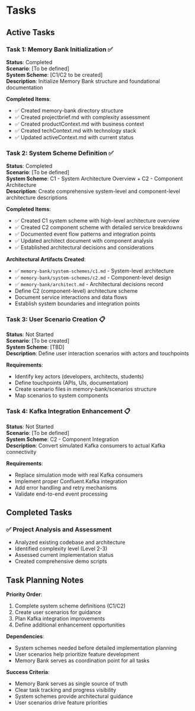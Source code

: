 # Tasks

## Active Tasks

### Task 1: Memory Bank Initialization ✅
**Status**: Completed  
**Scenario**: [To be defined]  
**System Scheme**: [C1/C2 to be created]  
**Description**: Initialize Memory Bank structure and foundational documentation

**Completed Items**:
- ✅ Created memory-bank directory structure
- ✅ Created projectbrief.md with complexity assessment
- ✅ Created productContext.md with business context
- ✅ Created techContext.md with technology stack
- ✅ Updated activeContext.md with current status

### Task 2: System Scheme Definition ✅
**Status**: Completed  
**Scenario**: [To be defined]  
**System Scheme**: C1 - System Architecture Overview + C2 - Component Architecture  
**Description**: Create comprehensive system-level and component-level architecture descriptions

**Completed Items**:
- ✅ Created C1 system scheme with high-level architecture overview
- ✅ Created C2 component scheme with detailed service breakdowns
- ✅ Documented event flow patterns and integration points
- ✅ Updated architect document with component analysis
- ✅ Established architectural decisions and considerations

**Architectural Artifacts Created**:
- ✅ `memory-bank/system-schemes/c1.md` - System-level architecture
- ✅ `memory-bank/system-schemes/c2.md` - Component-level design
- ✅ `memory-bank/architect.md` - Architectural decisions record
- Define C2 (component-level) architecture scheme  
- Document service interactions and data flows
- Establish system boundaries and integration points

### Task 3: User Scenario Creation 📋
**Status**: Not Started  
**Scenario**: [To be created]  
**System Scheme**: [TBD]  
**Description**: Define user interaction scenarios with actors and touchpoints

**Requirements**:
- Identify key actors (developers, architects, students)
- Define touchpoints (APIs, UIs, documentation)
- Create scenario files in memory-bank/scenarios structure
- Map scenarios to system components

### Task 4: Kafka Integration Enhancement 📋
**Status**: Not Started  
**Scenario**: [To be defined]  
**System Scheme**: C2 - Component Integration  
**Description**: Convert simulated Kafka consumers to actual Kafka connectivity

**Requirements**:
- Replace simulation mode with real Kafka consumers
- Implement proper Confluent.Kafka integration
- Add error handling and retry mechanisms
- Validate end-to-end event processing

## Completed Tasks

### ✅ Project Analysis and Assessment
- Analyzed existing codebase and architecture
- Identified complexity level (Level 2-3)
- Assessed current implementation status
- Created comprehensive demo scripts

## Task Planning Notes

**Priority Order**:
1. Complete system scheme definitions (C1/C2)
2. Create user scenarios for guidance
3. Plan Kafka integration improvements
4. Define additional enhancement opportunities

**Dependencies**:
- System schemes needed before detailed implementation planning
- User scenarios help prioritize feature development
- Memory Bank serves as coordination point for all tasks

**Success Criteria**:
- Memory Bank serves as single source of truth
- Clear task tracking and progress visibility
- System schemes provide architectural guidance
- User scenarios drive feature priorities
